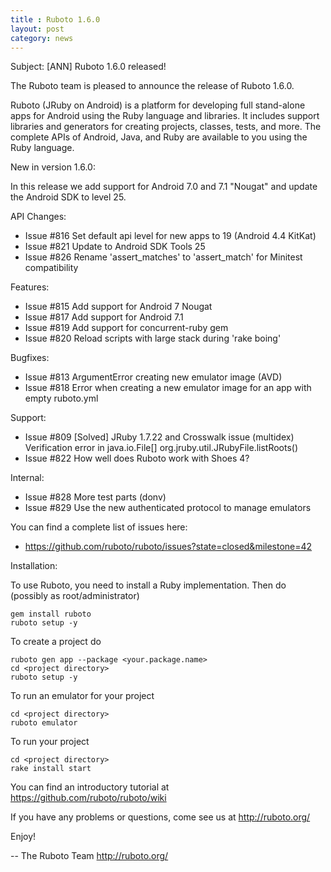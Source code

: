 ```yaml
---
title : Ruboto 1.6.0
layout: post
category: news
---
```

Subject: [ANN] Ruboto 1.6.0 released!

The Ruboto team is pleased to announce the release of Ruboto 1.6.0.

Ruboto (JRuby on Android) is a platform for developing full stand-alone
apps for Android using the Ruby language and libraries.  It includes
support libraries and generators for creating projects, classes, tests,
and more.  The complete APIs of Android, Java, and Ruby are available to
you using the Ruby language.

New in version 1.6.0:

In this release we add support for Android 7.0 and 7.1 "Nougat" and update
the Android SDK to level 25.

API Changes:

* Issue #816 Set default api level for new apps to 19 (Android 4.4
  KitKat)
* Issue #821 Update to Android SDK Tools 25
* Issue #826 Rename 'assert_matches' to 'assert_match' for Minitest
  compatibility

Features:

* Issue #815 Add support for Android 7 Nougat
* Issue #817 Add support for Android 7.1
* Issue #819 Add support for concurrent-ruby gem
* Issue #820 Reload scripts with large stack during 'rake boing'

Bugfixes:

* Issue #813 ArgumentError creating new emulator image (AVD)
* Issue #818 Error when creating a new emulator image for an app with
  empty ruboto.yml

Support:

* Issue #809 [Solved] JRuby 1.7.22 and Crosswalk issue (multidex)
  Verification error in java.io.File[]
  org.jruby.util.JRubyFile.listRoots()
* Issue #822 How well does Ruboto work with Shoes 4?

Internal:

* Issue #828 More test parts (donv)
* Issue #829 Use the new authenticated protocol to manage emulators

You can find a complete list of issues here:

* https://github.com/ruboto/ruboto/issues?state=closed&milestone=42


Installation:

To use Ruboto, you need to install a Ruby implementation.  Then do
(possibly as root/administrator)

    gem install ruboto
    ruboto setup -y

To create a project do

    ruboto gen app --package <your.package.name>
    cd <project directory>
    ruboto setup -y

To run an emulator for your project

    cd <project directory>
    ruboto emulator

To run your project

    cd <project directory>
    rake install start

You can find an introductory tutorial at
https://github.com/ruboto/ruboto/wiki

If you have any problems or questions, come see us at http://ruboto.org/

Enjoy!


--
The Ruboto Team
http://ruboto.org/

